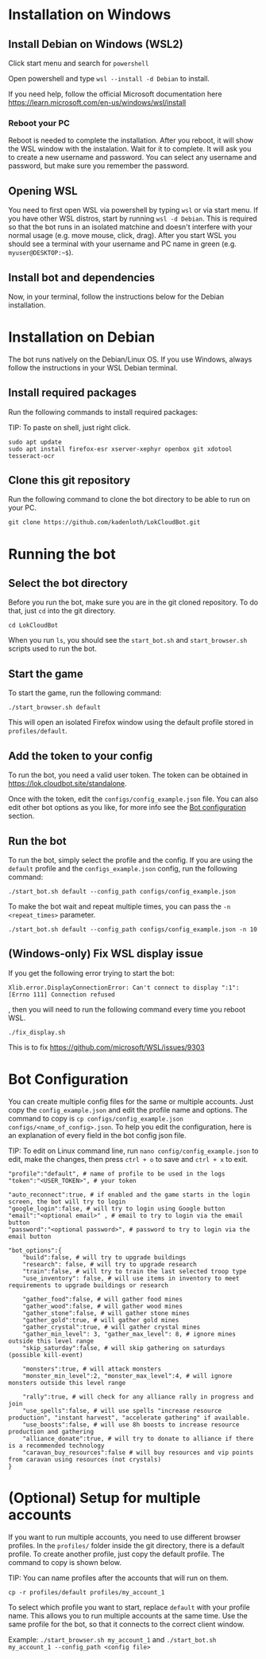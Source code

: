 # Installation on Windows

## Install Debian on Windows (WSL2)

Click start menu and search for `powershell`

Open powershell and type `wsl --install -d Debian` to install.

If you need help, follow the official Microsoft documentation here https://learn.microsoft.com/en-us/windows/wsl/install

### Reboot your PC
Reboot is needed to complete the installation. After you reboot, it will show the WSL window with the instalation. Wait for it to complete.
It will ask you to create a new username and password. You can select any username and password, but make sure you remember the password.

## Opening WSL
You need to first open WSL via powershell by typing `wsl` or via start menu. If you have other WSL distros, start by running `wsl -d Debian`. 
This is required so that the bot runs in an isolated matchine and doesn't interfere with your normal usage (e.g. move mouse, click, drag).
After you start WSL you should see a terminal with your username and PC name in green (e.g. `myuser@DESKTOP:~$`). 

## Install bot and dependencies
Now, in your terminal, follow the instructions below for the Debian installation.

# Installation on Debian

The bot runs natively on the Debian/Linux OS. If you use Windows, always follow the instructions in your WSL Debian terminal.

## Install required packages
Run the following commands to install required packages:

TIP: To paste on shell, just right click.

```
sudo apt update
sudo apt install firefox-esr xserver-xephyr openbox git xdotool tesseract-ocr
```

## Clone this git repository

Run the following command to clone the bot directory to be able to run on your PC.
```
git clone https://github.com/kadenloth/LokCloudBot.git
```

# Running the bot

## Select the bot directory
Before you run the bot, make sure you are in the git cloned repository. To do that, just `cd` into the git directory.
```
cd LokCloudBot
```

When you run `ls`, you should see the `start_bot.sh` and `start_browser.sh` scripts used to run the bot.

## Start the game
To start the game, run the following command:

```
./start_browser.sh default
```

This will open an isolated Firefox window using the default profile stored in `profiles/default`.

## Add the token to your config 
To run the bot, you need a valid user token. The token can be obtained in https://lok.cloudbot.site/standalone.

Once with the token, edit the `configs/config_example.json` file. You can also edit other bot options as you like, for more info see the [Bot configuration](#bot-configuration) section.

## Run the bot
To run the bot, simply select the profile and the config. If you are using the `default` profile and the `configs_example.json` config, run the following command:

`./start_bot.sh default --config_path configs/config_example.json` 

To make the bot wait and repeat multiple times, you can pass the `-n <repeat_times>` parameter.

`./start_bot.sh default --config_path configs/config_example.json -n 10` 

## (Windows-only) Fix WSL display issue 
If you get the following error trying to start the bot:
```
Xlib.error.DisplayConnectionError: Can't connect to display ":1": [Errno 111] Connection refused
```
, then you will need to run the following command every time you reboot WSL.

```
./fix_display.sh
```

This is to fix https://github.com/microsoft/WSL/issues/9303

# Bot Configuration

You can create multiple config files for the same or multiple accounts. Just copy the `config_example.json` and edit the profile name and options. The command to copy is `cp configs/config_example.json configs/<name_of_config>.json`. To help you edit the configuration, here is an explanation of every field in the bot config json file.

TIP: To edit on Linux command line, run `nano config/config_example.json` to edit, make the changes, then press `ctrl + o` to save and `ctrl + x` to exit.

```
"profile":"default", # name of profile to be used in the logs
"token":"<USER_TOKEN>", # your token

"auto_reconnect":true, # if enabled and the game starts in the login screen, the bot will try to login
"google_login":false, # will try to login using Google button
"email":"<optional email>" , # email to try to login via the email button
"password":"<optional password>", # password to try to login via the email button

"bot_options":{
	"build":false, # will try to upgrade buildings
	"research": false, # will try to upgrade research
	"train":false, # will try to train the last selected troop type
	"use_inventory": false, # will use items in inventory to meet requirements to upgrade buildings or research

	"gather_food":false, # will gather food mines
	"gather_wood":false, # will gather wood mines
	"gather_stone":false, # will gather stone mines
	"gather_gold":true, # will gather gold mines
	"gather_crystal":true, # will gather crystal mines
	"gather_min_level": 3, "gather_max_level": 8, # ignore mines outside this level range 
	"skip_saturday":false, # will skip gathering on saturdays (possible kill-event)

	"monsters":true, # will attack monsters
	"monster_min_level":2, "monster_max_level":4, # will ignore monsters outside this level range

	"rally":true, # will check for any alliance rally in progress and join
	"use_spells":false, # will use spells "increase resource production", "instant harvest", "accelerate gathering" if available.
	"use_boosts":false, # will use 8h boosts to increase resource production and gathering
	"alliance_donate":true, # will try to donate to alliance if there is a recommended technology
	"caravan_buy_resources":false # will buy resources and vip points from caravan using resources (not crystals)
}
```

# (Optional) Setup for multiple accounts
If you want to run multiple accounts, you need to use different browser profiles. In the `profiles/` folder inside the git directory, there is a default profile. To create another profile, just copy the default profile. The command to copy is shown below.

TIP: You can name profiles after the accounts that will run on them.

```
cp -r profiles/default profiles/my_account_1
```

To select which profile you want to start, replace `default` with your profile name. This allows you to run multiple accounts at the same time. Use the same profile for the bot, so that it connects to the correct client window.

Example: `./start_browser.sh my_account_1` and `./start_bot.sh my_account_1 --config_path <config file>`

